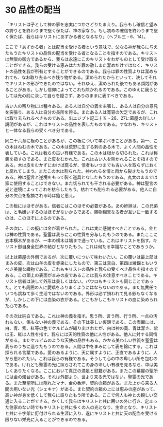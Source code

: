 # 30 品性の配当

「キリストは子として神の家を忠実につかさどりたまえり。我らもし確信と望みの誇りとを終わりまで堅く保たぱ、神の家なり。もし初めの確信を終わりまで堅く保たば、我らはキリストにあずかる者となるなり」（へブル三・6、14）。

ここで「あずかる者」とは配当を受ける者という意味で、父なる神が我らに与えたもうたキリストの品性の配当を受ける者となることを指すのである。キリストは無限の御方であるから、我らは永遠にこのキリストをわがものとして受け取ることができる。我らの受ける恵みはただ罪の赦しまた潔めだけではなく、キリストの品性を我が所有とすることができるのである。我らは罪の性質よりは潔められても、なお取り去るべき残り物がある。潔められたからといって、決してそれでキリストの形ができたのではない。それゆえ、潔められた後でもある煩悶があることがある。しかし信仰によってこれも除かれるのである。このゆえに我らとしては光の前に決して自らを隠さず、ありのままに表すべきである。

古い人の残り物には種々ある。ある人は自分の義を主張し、ある人は自分の意見を突張り、ある人は自分の長所を誇る。またある人は寛容の欠乏であるが、これは取り去られるべきものである。出エジプト記二十五・26、27に幕屋の詳しい説明があるが、これはキリストの品性を表したものである。すなわち、キリストと一体なる我らの受くべき分である。

同二十六章に板のことがあるが、この板について学ぶべきことがある。第一、この木はねむの木である。この木は荒野に生ずる刺のある木で、よく人間の品性を表している。これは我らの古い有様である。この木は根から切られた。これは称義を指すのである。また皮をむかれた。これは古い人を除かれることを指すのである。木は皮をむかずにおけば腐るが、信者もいつまでも古い人を取らずにおくと腐れてしまう。またこの木は割られた。神われらを情と肉から裂きたもうのである。神は聖言と逆境をもって裂く道具となしたもうのである。丸太のままでは家に使用することはできない。また切られても干される必要がある。神は聖言の光と逆境によってこれを枯らしたもう。枯れても削られる必要がある。他人に自分の欠点を指摘される時は鉋と思え。

この板にはほぞがある。信者にはこのほぞの必要がある。あの姉妹は、この兄弟は、と毛嫌いするのはほぞがないからである。賜物相異なる者が互いに一致するのは、このほぞによるのである。

その次に、この板には金が着せられた。これは実に感謝すべきことである。金とは神の性質である。聖霊は我らにこの性質を分与したもうのである。またここに五本横木があるが、一本の横木は端まで通っている。これはキリストを指す。キリスト御自身全世界の結びとなりたもう。これは何たる幸福なことであろうか。

以上は幕屋の外側であるが、次に覆いについて味わいたい。この覆いは最上部はまみの皮、次は山羊の皮を赤染にしたもので、第三は真白、第四は綾錦ともいうべき美麗な織物である。これもキリストの品性と我らの受くべき品性を指すのである。この頂上の表面がまみの皮であることは我らの注意すべきことである。キリスト信者は決して外形は美しくはない。パウロもキリストも同じことであった。とても周囲の人に愛矯をふりまくようにはならないのである。また無責任でいつも跳ねて歩く生活ではないのである。外形は必ず損われて見る影もなくなるが、しかしこの下には血染の衣がある。どこもかしこもキリストの血に染められた心である。

その次は純白である。これは神の義を指す。思う所、言う所、行う所、一点の汚れもない、傷もない神の義である。その下は美しい裏錦である。この表面には、白、青、紫、紅等の色でケルビムが織り出されたが、白は神の義、青は潔さ、紫は王、紅は人性を指す。我らには天的性質の他に人性がある。他人に対する同情がある。またケルピムのような天使の品性もある。かかる美わしい性質を聖霊は我らのうちに造りたもうのである。人間は中をまみにして表を錦にする。これは探られる言葉である。愛のあるように、天に属すように、正直であるように、人から思われたい。これは我らの有様である。そうして心の中の卑しい所を包むのである。けれども聖霊の光に照らされてこの身の卑しい有様を見るなら、中は美しくありたくなる。ここにおいて真正の満足と慰籍がある。またこの幕屋の聖所には金の燭台がある。それは外部より、世より来る光ではない。聖霊の光である。また至聖所には隠れたマナ、金の香炉、契約の箱がある。また上から来る人間の用いない光（シェキナ）がある。また契約の箱の上には恵みの座があって、高い神が身を低くして我らに語りたもう所である。ここで何人も神との親しい交通に入ることができる。かくして我らはキリストと共に囲いの外に行き、定まった住家のない時でもキリストと共に多くの人の光となり、生命となり、キリストと共に十字架に釘付けられる生涯に入り、遂にキリストと共に天の配当を受ける限りない栄光に入ることができるのである。

